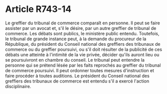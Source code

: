 # Article R743-14

Le greffier du tribunal de commerce comparaît en personne. Il peut se faire assister par un avocat et, s'il le désire, par un autre greffier de tribunal de commerce.   Les débats sont publics, le ministère public entendu. Toutefois, le tribunal de grande instance peut, à la demande du procureur de la République, du président du Conseil national des greffiers des tribunaux de commerce ou du greffier poursuivi, ou s'il doit résulter de la publicité de ces débats une atteinte à l'intimité de la vie privée, décider qu'ils auront lieu ou se poursuivront en chambre du conseil.   Le tribunal peut entendre la personne qui se prétend lésée par les faits reprochés au greffier du tribunal de commerce poursuivi.   Il peut ordonner toutes mesures d'instruction et faire procéder à toutes auditions.   Le président du Conseil national des greffiers des tribunaux de commerce est entendu s'il a exercé l'action disciplinaire.